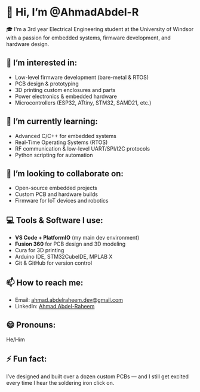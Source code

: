 # 👋 Hi, I’m @AhmadAbdel-R

🎓 I'm a 3rd year Electrical Engineering student at the University of Windsor with a passion for embedded systems, firmware development, and hardware design.

## 👀 I’m interested in:
- Low-level firmware development (bare-metal & RTOS)
- PCB design & prototyping
- 3D printing custom enclosures and parts
- Power electronics & embedded hardware
- Microcontrollers (ESP32, ATtiny, STM32, SAMD21, etc.)

## 🌱 I’m currently learning:
- Advanced C/C++ for embedded systems
- Real-Time Operating Systems (RTOS)
- RF communication & low-level UART/SPI/I2C protocols
- Python scripting for automation

## 💞️ I’m looking to collaborate on:
- Open-source embedded projects
- Custom PCB and hardware builds
- Firmware for IoT devices and robotics

## 💻 Tools & Software I use:
- **VS Code + PlatformIO** (my main dev environment)
- **Fusion 360** for PCB design and 3D modeling
- Cura for 3D printing
- Arduino IDE, STM32CubeIDE, MPLAB X
- Git & GitHub for version control

## 📫 How to reach me:
- Email: ahmad.abdelraheem.dev@gmail.com
- LinkedIn: [Ahmad Abdel-Raheem](https://www.linkedin.com/in/ahmad-abdel-raheem)

## 😄 Pronouns:
He/Him

## ⚡ Fun fact:
I’ve designed and built over a dozen custom PCBs — and I still get excited every time I hear the soldering iron click on.

<!---
AhmadAbdel-R/AhmadAbdel-R is a ✨ special ✨ repository because its `README.md` (this file) appears on your GitHub profile.
You can click the Preview link to take a look at your changes.
--->
